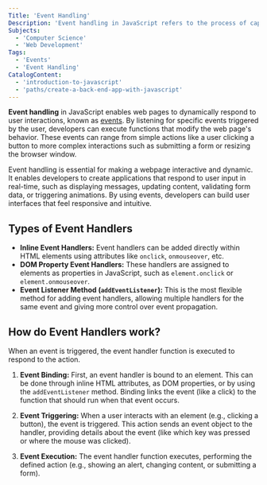 ```yaml
---
Title: 'Event Handling'
Description: 'Event handling in JavaScript refers to the process of capturing and responding to user interactions within a webpage, such as clicks, key presses, and mouse movements.'
Subjects:
  - 'Computer Science'
  - 'Web Development'
Tags:
  - 'Events'
  - 'Event Handling'
CatalogContent:
  - 'introduction-to-javascript'
  - 'paths/create-a-back-end-app-with-javascript'
---
```


**Event handling** in JavaScript enables web pages to dynamically respond to user interactions, known as [events](https://www.codecademy.com/resources/docs/javascript/events). By listening for specific events triggered by the user, developers can execute functions that modify the web page's behavior. These events can range from simple actions like a user clicking a button to more complex interactions such as submitting a form or resizing the browser window.

Event handling is essential for making a webpage interactive and dynamic. It enables developers to create applications that respond to user input in real-time, such as displaying messages, updating content, validating form data, or triggering animations. By using events, developers can build user interfaces that feel responsive and intuitive.

## Types of Event Handlers

- **Inline Event Handlers:** Event handlers can be added directly within HTML elements using attributes like `onclick`, `onmouseover`, etc.
- **DOM Property Event Handlers:** These handlers are assigned to elements as properties in JavaScript, such as `element.onclick` or `element.onmouseover`.
- **Event Listener Method (`addEventListener`):** This is the most flexible method for adding event handlers, allowing multiple handlers for the same event and giving more control over event propagation.

## How do Event Handlers work?

When an event is triggered, the event handler function is executed to respond to the action.

1. **Event Binding:**
   First, an event handler is bound to an element. This can be done through inline HTML attributes, as DOM properties, or by using the `addEventListener` method. Binding links the event (like a click) to the function that should run when that event occurs.

2. **Event Triggering:**
   When a user interacts with an element (e.g., clicking a button), the event is triggered. This action sends an event object to the handler, providing details about the event (like which key was pressed or where the mouse was clicked).

3. **Event Execution:**
   The event handler function executes, performing the defined action (e.g., showing an alert, changing content, or submitting a form).
